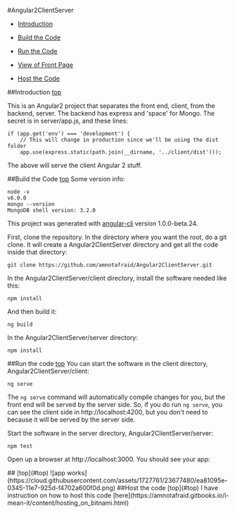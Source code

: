 <a id="top"></a>
#Angular2ClientServer
* [Introduction](#intro)

* [Build the Code](#build)

* [Run the Code](#run)

* [View of Front Page](#front-page)

* [Host the Code](#host)

<a id="intro"></a>
##Introduction [top](#top)

This is an Angular2 project that separates the front end, client, from the backend, server.  The backend has express and 'space' for Mongo.  The secret is in server/app.js, and these lines:

```
if (app.get('env') === 'development') {
	// This will change in production since we'll be using the dist folder
	app.use(express.static(path.join(__dirname, '../client/dist')));
```

The above will serve the client Angular 2 stuff.

<a id="build"></a>
##Build the Code [top](#top)
Some version info:

```
node -v
v6.0.0
mongo --version
MongoDB shell version: 3.2.0
```

This project was generated with [angular-cli](https://github.com/angular/angular-cli) version 1.0.0-beta.24.

First, clone the repository. In the directory where you want the root, do a git clone. It will create a Angular2ClientServer directory and get all the code inside that directory:
```
git clone https://github.com/amnotafraid/Angular2ClientServer.git
```
In the Angular2ClientServer/client directory, install the software needed like this:
```
npm install
```
And then build it:
```
ng build
```
In the Angular2ClientServer/server directory:
```
npm install
```
<a id="run"></a>
##Run the code [top](#top)
You can start the software in the client directory, Angular2ClientServer/client:
```
ng serve
```
The `ng serve` command will automatically compile changes for you, but the front end will be served by the server side.  So, if you do run `ng serve`, you can see the client side in http://localhost:4200, but you don't need to because it will be served by the server side.
 
Start the software in the server directory, Angular2ClientServer/server:
```
npm test
```
Open up a browser at http://localhost:3000. You should see your app:

<a id="front-page">
##</a> [top](#top)
![app works](https://cloud.githubusercontent.com/assets/1727761/23677480/ea81095e-0345-11e7-925d-f4702a600f0d.png)
<a id="host"></a>
##Host the code [top](#top)
I have instruction on how to host this code [here](https://amnotafraid.gitbooks.io/i-mean-it/content/hosting_on_bitnami.html)

